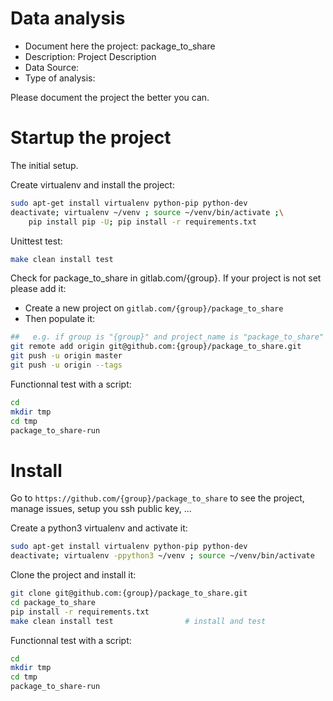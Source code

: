 # Data analysis
- Document here the project: package_to_share
- Description: Project Description
- Data Source:
- Type of analysis:

Please document the project the better you can.

# Startup the project

The initial setup.

Create virtualenv and install the project:
```bash
sudo apt-get install virtualenv python-pip python-dev
deactivate; virtualenv ~/venv ; source ~/venv/bin/activate ;\
    pip install pip -U; pip install -r requirements.txt
```

Unittest test:
```bash
make clean install test
```

Check for package_to_share in gitlab.com/{group}.
If your project is not set please add it:

- Create a new project on `gitlab.com/{group}/package_to_share`
- Then populate it:

```bash
##   e.g. if group is "{group}" and project_name is "package_to_share"
git remote add origin git@github.com:{group}/package_to_share.git
git push -u origin master
git push -u origin --tags
```

Functionnal test with a script:

```bash
cd
mkdir tmp
cd tmp
package_to_share-run
```

# Install

Go to `https://github.com/{group}/package_to_share` to see the project, manage issues,
setup you ssh public key, ...

Create a python3 virtualenv and activate it:

```bash
sudo apt-get install virtualenv python-pip python-dev
deactivate; virtualenv -ppython3 ~/venv ; source ~/venv/bin/activate
```

Clone the project and install it:

```bash
git clone git@github.com:{group}/package_to_share.git
cd package_to_share
pip install -r requirements.txt
make clean install test                # install and test
```
Functionnal test with a script:

```bash
cd
mkdir tmp
cd tmp
package_to_share-run
```

